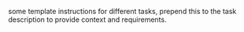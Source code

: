 some template instructions for different tasks, prepend this to the task description to provide context and requirements.